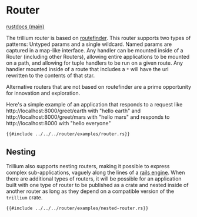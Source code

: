 # Router

[rustdocs (main)](https://docs.trillium.rs/trillium_router/index.html)

The trillium router is based on
[routefinder](https://github.com/jbr/routefinder). This router
supports two types of patterns: Untyped params and a single
wildcard. Named params are captured in a map-like interface. Any
handler can be mounted inside of a Router (including other Routers),
allowing entire applications to be mounted on a path, and allowing for
tuple handlers to be run on a given route. Any handler mounted inside
of a route that includes a `*` will have the url rewritten to the
contents of that star.

Alternative routers that are not based on routefinder are a prime
opportunity for innovation and exploration.

Here's a simple example of an application that responds to a request
like http://localhost:8000/greet/earth with "hello earth" and
http://localhost:8000/greet/mars with "hello mars" and responds to
http://localhost:8000 with "hello everyone"

```rust,noplaypen
{{#include ../../../router/examples/router.rs}}
```


## Nesting

Trillium also supports nesting routers, making it possible to express
complex sub-applications, vaguely along the lines of a [rails
engine](https://guides.rubyonrails.org/engines.html). When there are
additional types of routers, it will be possible for an application
built with one type of router to be published as a crate and nested
inside of another router as long as they depend on a compatible
version of the `trillium` crate.

```rust,noplaypen
{{#include ../../../router/examples/nested-router.rs}}
```
